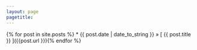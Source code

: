 ```yaml
---
layout: page
pagetitle: 
--- 
```

{% for post in site.posts %}  * {{ post.date | date_to_string }} &raquo; [ {{ post.title }} ]({{post.url }}){% endfor %}
